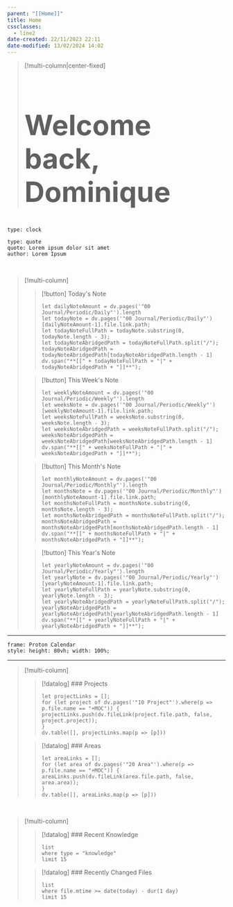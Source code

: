 ```yaml
---
parent: "[[Home]]"
title: Home
cssclasses:
  - line2
date-created: 22/11/2023 22:11
date-modified: 13/02/2024 14:02
---
```


> [!multi-column|center-fixed]
> <h1 style="font-size: 4rem">Welcome back, Dominique</h1>

```widgets
type: clock
```

```widgets
type: quote
quote: Lorem ipsum dolor sit amet
author: Lorem Ipsum
```

<br>

> [!multi-column]
>
> > [!button]
> > Today's Note
> >
> > ```dataviewjs
> > let dailyNoteAmount = dv.pages('"00 Journal/Periodic/Daily"').length 
> > let todayNote = dv.pages('"00 Journal/Periodic/Daily"')[dailyNoteAmount-1].file.link.path;
> > let todayNoteFullPath = todayNote.substring(0, todayNote.length - 3);
> > let todayNoteAbridgedPath = todayNoteFullPath.split("/");
> > todayNoteAbridgedPath = todayNoteAbridgedPath[todayNoteAbridgedPath.length - 1]
> > dv.span("**[[" + todayNoteFullPath + "|" + todayNoteAbridgedPath + "]]**");
> > ```
>
> > [!button]
> > This Week's Note
> >
> > ```dataviewjs
> > let weeklyNoteAmount = dv.pages('"00 Journal/Periodic/Weekly"').length 
> > let weeksNote = dv.pages('"00 Journal/Periodic/Weekly"')[weeklyNoteAmount-1].file.link.path;
> > let weeksNoteFullPath = weeksNote.substring(0, weeksNote.length - 3);
> > let weeksNoteAbridgedPath = weeksNoteFullPath.split("/");
> > weeksNoteAbridgedPath = weeksNoteAbridgedPath[weeksNoteAbridgedPath.length - 1]
> > dv.span("**[[" + weeksNoteFullPath + "|" + weeksNoteAbridgedPath + "]]**");
> > ```
>
> > [!button]
> > This Month's Note
> >
> > ```dataviewjs
> > let monthlyNoteAmount = dv.pages('"00 Journal/Periodic/Monthly"').length 
> > let monthsNote = dv.pages('"00 Journal/Periodic/Monthly"')[monthlyNoteAmount-1].file.link.path;
> > let monthsNoteFullPath = monthsNote.substring(0, monthsNote.length - 3);
> > let monthsNoteAbridgedPath = monthsNoteFullPath.split("/");
> > monthsNoteAbridgedPath = monthsNoteAbridgedPath[monthsNoteAbridgedPath.length - 1]
> > dv.span("**[[" + monthsNoteFullPath + "|" + monthsNoteAbridgedPath + "]]**");
> > ```
>
> > [!button]
> > This Year's Note
> >
> > ```dataviewjs
> > let yearlyNoteAmount = dv.pages('"00 Journal/Periodic/Yearly"').length 
> > let yearlyNote = dv.pages('"00 Journal/Periodic/Yearly"')[yearlyNoteAmount-1].file.link.path;
> > let yearlyNoteFullPath = yearlyNote.substring(0, yearlyNote.length - 3);
> > let yearlyNoteAbridgedPath = yearlyNoteFullPath.split("/");
> > yearlyNoteAbridgedPath = yearlyNoteAbridgedPath[yearlyNoteAbridgedPath.length - 1]
> > dv.span("**[[" + yearlyNoteFullPath + "|" + yearlyNoteAbridgedPath + "]]**");
> > ```

---

```custom-frames
frame: Proton Calendar
style: height: 80vh; width: 100%;
```

---

> [!multi-column]
>
> > [!datalog] ### Projects
> >
> > ```dataviewjs
> > let projectLinks = [];
> > for (let project of dv.pages('"10 Project"').where(p => p.file.name == "+MOC")) {
> > projectLinks.push(dv.fileLink(project.file.path, false, project.project));
> > }
> > dv.table([], projectLinks.map(p => [p]))
> > ```
>
> > [!datalog] ### Areas
> >
> > ```dataviewjs
> > let areaLinks = [];
> > for (let area of dv.pages('"20 Area"').where(p => p.file.name == "+MOC")) {
> > areaLinks.push(dv.fileLink(area.file.path, false, area.area));
> > }
> > dv.table([], areaLinks.map(p => [p]))
> > ```

<br>

> [!multi-column]
>
> > [!datalog] ### Recent Knowledge
> >
> > ```dataview
> > list 
> > where type = "knowledge"
> > limit 15
> > ```
>
> > [!datalog] ### Recently Changed Files
> >
> > ```dataview
> > list 
> > where file.mtime >= date(today) - dur(1 day)
> > limit 15
> > ```

